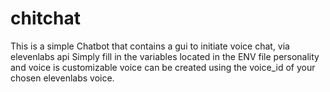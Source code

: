 # chitchat

This is a simple Chatbot that contains a gui to initiate voice chat, via elevenlabs api
Simply fill in the variables located in the ENV file
personality and voice is customizable
voice can be created using the voice_id of your chosen elevenlabs voice.
